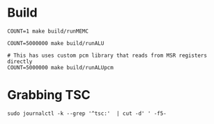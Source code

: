 # Build

```
COUNT=1 make build/runMEMC

COUNT=5000000 make build/runALU

# This has uses custom pcm library that reads from MSR registers directly
COUNT=5000000 make build/runALUpcm 
```

# Grabbing TSC
```
sudo journalctl -k --grep '^tsc:'  | cut -d' ' -f5-
```